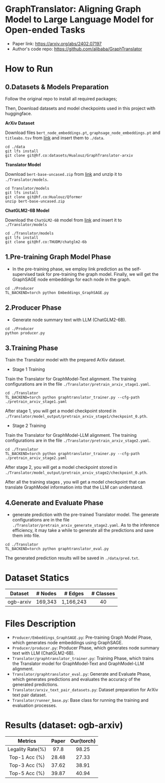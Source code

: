 # GraphTranslator: Aligning Graph Model to Large Language Model for Open-ended Tasks
* Paper link: https://arxiv.org/abs/2402.07197
* Author's code repo: https://github.com/alibaba/GraphTranslator

# How to Run

## 0.Datasets & Models Preparation

Follow the original repo to install all required packages;

Then, Download datasets and model checkpoints used in this project with huggingface.

**ArXiv Dataset**

Download files `bert_node_embeddings.pt`, `graphsage_node_embeddings.pt` and `titleabs.tsv` from [link](https://huggingface.co/datasets/Hualouz/GraphTranslator-arixv) and insert them to `./data`.

```
cd ./data
git lfs install
git clone git@hf.co:datasets/Hualouz/GraphTranslator-arxiv
```

**Translator Model**

Download `bert-base-uncased.zip` from [link](https://huggingface.co/Hualouz/Qformer/tree/main) and unzip it to `./Translator/models`.

```
cd Translator/models
git lfs install
git clone git@hf.co:Hualouz/Qformer
unzip bert-base-uncased.zip
```

**ChatGLM2-6B Model**

Download the `ChatGLM2-6B` model from [link](https://huggingface.co/THUDM/chatglm2-6b) and insert it to `./Translator/models` 

```
cd ./Translator/models
git lfs install
git clone git@hf.co:THUDM/chatglm2-6b
```

## 1.Pre-training Graph Model Phase
- In the pre-training phase, we employ link prediction as the self-supervised task for pre-training the graph model. Finally, we will get the GraphSAGE node embeddings for each node in the graph.
```
cd ./Producer
TL_BACKEND=torch python Embeddings_GraphSAGE.py
```


## 2.Producer Phase

- Generate node summary text with LLM (ChatGLM2-6B).

```
cd ./Producer
python producer.py
```

## 3.Training Phase

Train the Translator model with the prepared ArXiv dataset.

- Stage 1 Training

Train the Translator for GraphModel-Text alignment. The training configurations are in the file `./Translator/pretrain_arxiv_stage1.yaml`.

```
cd ./Translator
TL_BACKEND=torch python graphtranslator_trainer.py --cfg-path ./pretrain_arxiv_stage1.yaml
```

After stage 1, you will get a model checkpoint stored in `./Translator/model_output/pretrain_arxiv_stage1/checkpoint_0.pth`.

- Stage 2 Training

Train the Translator for GraphModel-LLM alignment. The training configurations are in the file `./Translator/pretrain_arxiv_stage2.yaml`.

```
cd ./Translator
TL_BACKEND=torch python graphtranslator_trainer.py --cfg-path ./pretrain_arxiv_stage2.yaml
```

After stage 2, you will get a model checkpoint stored in `./Translator/model_output/pretrain_arxiv_stage2/checkpoint_0.pth`.

After all the training stages , you will get a model checkpoint that can translate GraphModel information into that the LLM can understand.

## 4.Generate and Evaluate Phase

- generate prediction with the pre-trained Translator model. The generate configurations are in the file `./Translator/pretrain_arxiv_generate_stage2.yaml`. As to the inference efficiency, it may take a while to generate all the predictions and save them into file.

```
cd ./Translator
TL_BACKEND=torch python graphtranslator_eval.py
```

The generated prediction results will be saved in `./data/pred.txt`.

# Dataset Statics
| Dataset | # Nodes | # Edges |  # Classes | 
| :-------: | :-------: | :------: | :------: |
| ogb-arxiv | 169,343 | 1,166,243 | 40 |

# Files Description
- `Producer/Embeddings_GraphSAGE.py`: Pre-training Graph Model Phase, which generates node embeddings using GraphSAGE.
- `Producer/producer.py`: Producer Phase, which generates node summary text with LLM (ChatGLM2-6B).
- `Translator/graphtranslator_trainer.py`: Training Phase, which trains the Translator model for GraphModel-Text and GraphModel-LLM alignment.
- `Translator/graphtranslator_eval.py`: Generate and Evaluate Phase, which generates predictions and evaluates the accuracy of the generated predictions.
- `Translator/arxiv_text_pair_datasets.py`: Dataset preparation for ArXiv text pair dataset.
- `Translator/runner_base.py`: Base class for running the training and evaluation processes.

# Results (dataset: ogb-arxiv)

| Metrics | Paper | Our(torch) |
| :-------: | :-------: | :------: |
| Legality Rate(%) | 97.8 | 98.25 | 
| Top-1 Acc (%) | 28.48 | 27.33 | 
| Top-3 Acc (%) | 37.62 | 38.91 | 
| Top-5 Acc (%) | 39.87 | 40.94 | 